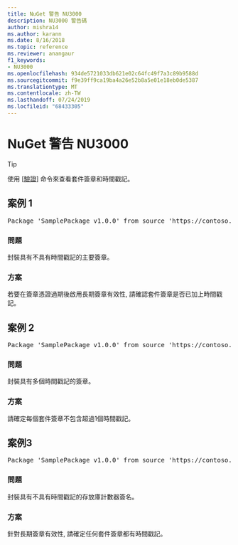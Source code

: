 ```yaml
---
title: NuGet 警告 NU3000
description: NU3000 警告碼
author: mishra14
ms.author: karann
ms.date: 8/16/2018
ms.topic: reference
ms.reviewer: anangaur
f1_keywords:
- NU3000
ms.openlocfilehash: 934de5721033db621e02c64fc49f7a3c89b9588d
ms.sourcegitcommit: f9e39ff9ca19ba4a26e52b8a5e01e18eb0de5387
ms.translationtype: MT
ms.contentlocale: zh-TW
ms.lasthandoff: 07/24/2019
ms.locfileid: "68433305"
---
```

# <a name="nuget-warning-nu3000"></a>NuGet 警告 NU3000

> [!Tip]
> 使用 [[驗證](../cli-reference/cli-ref-verify.md)] 命令來查看套件簽章和時間戳記。

## <a name="scenario-1"></a>案例 1

<pre>Package 'SamplePackage v1.0.0' from source 'https://contoso.com/index.json': The primary signature does not have a timestamp.</pre>

### <a name="issue"></a>問題

封裝具有不具有時間戳記的主要簽章。


### <a name="solution"></a>方案

若要在簽章憑證過期後啟用長期簽章有效性, 請確認套件簽章是否已加上時間戳記。



## <a name="scenario-2"></a>案例 2

<pre>Package 'SamplePackage v1.0.0' from source 'https://contoso.com/index.json': Multiple timestamps are not accepted.</pre>

### <a name="issue"></a>問題

封裝具有多個時間戳記的簽章。


### <a name="solution"></a>方案

請確定每個套件簽章不包含超過1個時間戳記。



## <a name="scenario-3"></a>案例3

<pre>Package 'SamplePackage v1.0.0' from source 'https://contoso.com/index.json': The repository countersignature does not have a timestamp.</pre>

### <a name="issue"></a>問題

封裝具有不具有時間戳記的存放庫計數器簽名。


### <a name="solution"></a>方案

針對長期簽章有效性, 請確定任何套件簽章都有時間戳記。


